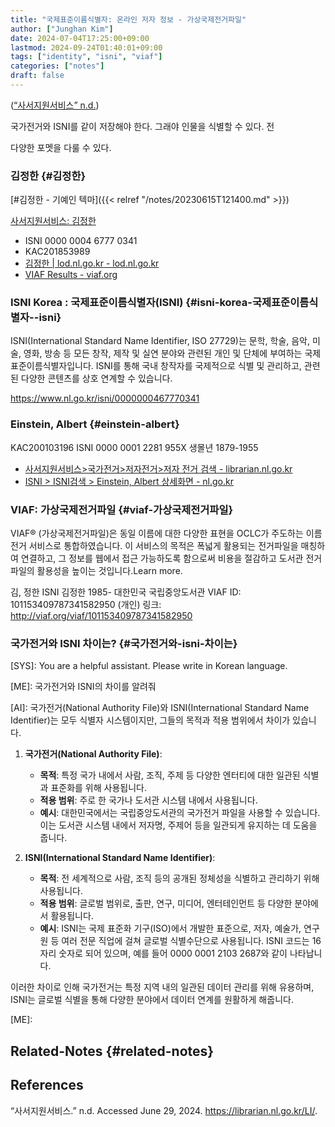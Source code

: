 ```yaml
---
title: "국제표준이름식별자: 온라인 저자 정보 - 가상국제전거파일"
author: ["Junghan Kim"]
date: 2024-07-04T17:25:00+09:00
lastmod: 2024-09-24T01:40:01+09:00
tags: ["identity", "isni", "viaf"]
categories: ["notes"]
draft: false
---
```


(<a href="#citeproc_bib_item_1">“사서지원서비스” n.d.</a>)

국가전거와 ISNI를 같이 저장해야 한다. 그래야 인물을 식별할 수 있다. 전

다양한 포멧을 다룰 수 있다.


### 김정한 {#김정한}

[#김정한 - 기예인 텍마]({{< relref "/notes/20230615T121400.md" >}})

[사서지원서비스: 김정한](https://librarian.nl.go.kr/LI/contents/L20101000000.do?id=KAC201853989)

-   ISNI 0000 0004 6777 0341
-   KAC201853989
-   [김정한 | lod.nl.go.kr - lod.nl.go.kr](https://lod.nl.go.kr/page/KAC201853989)
-   [VIAF Results - viaf.org](https://viaf.org/viaf/search?query=local.names%20all%20KAC201853989)


### ISNI Korea : 국제표준이름식별자(ISNI) {#isni-korea-국제표준이름식별자--isni}

ISNI(International Standard Name Identifier, ISO 27729)는 문학, 학술, 음악, 미술, 영화, 방송 등 모든 창작, 제작 및 실연 분야와 관련된 개인 및 단체에 부여하는 국제표준이름식별자입니다. ISNI를 통해 국내 창작자를 국제적으로 식별 및 관리하고, 관련된 다양한 콘텐츠를 상호 연계할 수 있습니다.

<https://www.nl.go.kr/isni/0000000467770341>


### Einstein, Albert {#einstein-albert}

KAC200103196 ISNI 0000 0001 2281 955X 생몰년 1879-1955

-   [사서지원서비스&gt;국가전거&gt;저자전거&gt;저자 전거 검색 - librarian.nl.go.kr](https://librarian.nl.go.kr/LI/contents/L20101000000.do?id=KAC200103196)
-   [ISNI &gt; ISNI검색 &gt; Einstein, Albert 상세화면 - nl.go.kr](https://www.nl.go.kr/isni/000000012281955X#)


### VIAF: 가상국제전거파일 {#viaf-가상국제전거파일}

VIAF® (가상국제전거파일)은 동일 이름에 대한 다양한 표현을 OCLC가 주도하는 이름 전거 서비스로 통합하였습니다. 이 서비스의 목적은 폭넓게 활용되는 전거파일을 매칭하여 연결하고, 그 정보를 웹에서 접근 가능하도록 함으로써 비용을 절감하고 도서관 전거파일의 활용성을 높이는 것입니다.Learn more.

김, 정한 ISNI 김정한 1985- 대한민국 국립중앙도서관 VIAF ID: 101153409787341582950 (개인) 링크: <http://viaf.org/viaf/101153409787341582950>


### 국가전거와 ISNI 차이는? {#국가전거와-isni-차이는}

<div class="ai">

[SYS]: You are a helpful assistant. Please write in Korean language.

[ME]: 국가전거와 ISNI의 차이를 알려줘

[AI]: 국가전거(National Authority File)와 ISNI(International Standard Name Identifier)는 모두 식별자 시스템이지만, 그들의 목적과 적용 범위에서 차이가 있습니다.

1.  ****국가전거(National Authority File)****:
    -   ****목적****: 특정 국가 내에서 사람, 조직, 주제 등 다양한 엔터티에 대한 일관된 식별과 표준화를 위해 사용됩니다.
    -   ****적용 범위****: 주로 한 국가나 도서관 시스템 내에서 사용됩니다.
    -   ****예시****: 대한민국에서는 국립중앙도서관의 국가전거 파일을 사용할 수 있습니다. 이는 도서관 시스템 내에서 저자명, 주제어 등을 일관되게 유지하는 데 도움을 줍니다.

2.  ****ISNI(International Standard Name Identifier)****:
    -   ****목적****: 전 세계적으로 사람, 조직 등의 공개된 정체성을 식별하고 관리하기 위해 사용됩니다.
    -   ****적용 범위****: 글로벌 범위로, 출판, 연구, 미디어, 엔터테인먼트 등 다양한 분야에서 활용됩니다.
    -   ****예시****: ISNI는 국제 표준화 기구(ISO)에서 개발한 표준으로, 저자, 예술가, 연구원 등 여러 전문 직업에 걸쳐 글로벌 식별수단으로 사용됩니다. ISNI 코드는 16자리 숫자로 되어 있으며, 예를 들어 0000 0001 2103 2687와 같이 나타납니다.

이러한 차이로 인해 국가전거는 특정 지역 내의 일관된 데이터 관리를 위해 유용하며, ISNI는 글로벌 식별을 통해 다양한 분야에서 데이터 연계를 원활하게 해줍니다.

[ME]:

</div>


## Related-Notes {#related-notes}

## References

<style>.csl-entry{text-indent: -1.5em; margin-left: 1.5em;}</style><div class="csl-bib-body">
  <div class="csl-entry"><a id="citeproc_bib_item_1"></a>“사서지원서비스.” n.d. Accessed June 29, 2024. <a href="https://librarian.nl.go.kr/LI/">https://librarian.nl.go.kr/LI/</a>.</div>
</div>
